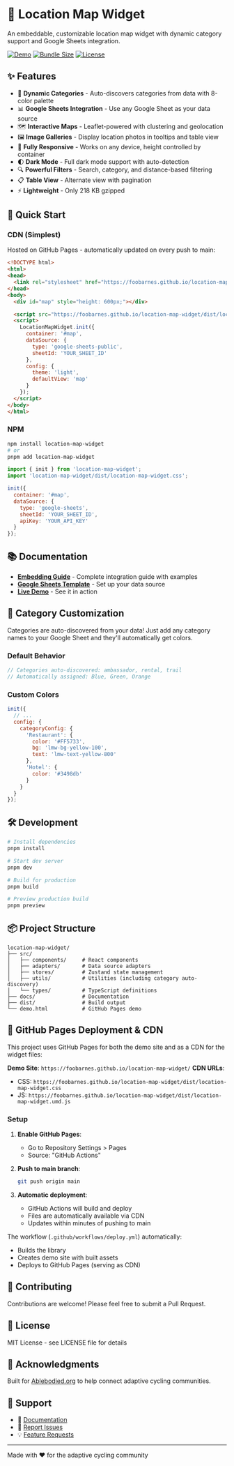 # 📍 Location Map Widget

An embeddable, customizable location map widget with dynamic category support and Google Sheets integration.

[![Demo](https://img.shields.io/badge/demo-live-brightgreen)](https://foobarnes.github.io/location-map-widget/)
[![Bundle Size](https://img.shields.io/badge/bundle-218KB_gzipped-blue)](./dist)
[![License](https://img.shields.io/badge/license-MIT-blue.svg)](LICENSE)

## ✨ Features

- 🎨 **Dynamic Categories** - Auto-discovers categories from data with 8-color palette
- 📊 **Google Sheets Integration** - Use any Google Sheet as your data source
- 🗺️ **Interactive Maps** - Leaflet-powered with clustering and geolocation
- 🖼️ **Image Galleries** - Display location photos in tooltips and table view
- 📱 **Fully Responsive** - Works on any device, height controlled by container
- 🌓 **Dark Mode** - Full dark mode support with auto-detection
- 🔍 **Powerful Filters** - Search, category, and distance-based filtering
- 📋 **Table View** - Alternate view with pagination
- ⚡ **Lightweight** - Only 218 KB gzipped

## 🚀 Quick Start

### CDN (Simplest)

Hosted on GitHub Pages - automatically updated on every push to main:

```html
<!DOCTYPE html>
<html>
<head>
  <link rel="stylesheet" href="https://foobarnes.github.io/location-map-widget/dist/location-map-widget.css">
</head>
<body>
  <div id="map" style="height: 600px;"></div>

  <script src="https://foobarnes.github.io/location-map-widget/dist/location-map-widget.umd.js"></script>
  <script>
    LocationMapWidget.init({
      container: '#map',
      dataSource: {
        type: 'google-sheets-public',
        sheetId: 'YOUR_SHEET_ID'
      },
      config: {
        theme: 'light',
        defaultView: 'map'
      }
    });
  </script>
</body>
</html>
```

### NPM

```bash
npm install location-map-widget
# or
pnpm add location-map-widget
```

```javascript
import { init } from 'location-map-widget';
import 'location-map-widget/dist/location-map-widget.css';

init({
  container: '#map',
  dataSource: {
    type: 'google-sheets',
    sheetId: 'YOUR_SHEET_ID',
    apiKey: 'YOUR_API_KEY'
  }
});
```

## 📚 Documentation

- **[Embedding Guide](./docs/embedding-guide.md)** - Complete integration guide with examples
- **[Google Sheets Template](./docs/google-sheets-template.md)** - Set up your data source
- **[Live Demo](https://foobarnes.github.io/location-map-widget/)** - See it in action

## 🎨 Category Customization

Categories are auto-discovered from your data! Just add any category names to your Google Sheet and they'll automatically get colors.

### Default Behavior
```javascript
// Categories auto-discovered: ambassador, rental, trail
// Automatically assigned: Blue, Green, Orange
```

### Custom Colors
```javascript
init({
  // ...
  config: {
    categoryConfig: {
      'Restaurant': {
        color: '#FF5733',
        bg: 'lmw-bg-yellow-100',
        text: 'lmw-text-yellow-800'
      },
      'Hotel': {
        color: '#3498db'
      }
    }
  }
});
```

## 🛠️ Development

```bash
# Install dependencies
pnpm install

# Start dev server
pnpm dev

# Build for production
pnpm build

# Preview production build
pnpm preview
```

## 📦 Project Structure

```
location-map-widget/
├── src/
│   ├── components/     # React components
│   ├── adapters/       # Data source adapters
│   ├── stores/         # Zustand state management
│   ├── utils/          # Utilities (including category auto-discovery)
│   └── types/          # TypeScript definitions
├── docs/               # Documentation
├── dist/               # Build output
└── demo.html           # GitHub Pages demo
```

## 🚢 GitHub Pages Deployment & CDN

This project uses GitHub Pages for both the demo site and as a CDN for the widget files:

**Demo Site**: `https://foobarnes.github.io/location-map-widget/`
**CDN URLs**:
- CSS: `https://foobarnes.github.io/location-map-widget/dist/location-map-widget.css`
- JS: `https://foobarnes.github.io/location-map-widget/dist/location-map-widget.umd.js`

### Setup

1. **Enable GitHub Pages**:
   - Go to Repository Settings > Pages
   - Source: "GitHub Actions"

2. **Push to main branch**:
   ```bash
   git push origin main
   ```

3. **Automatic deployment**:
   - GitHub Actions will build and deploy
   - Files are automatically available via CDN
   - Updates within minutes of pushing to main

The workflow (`.github/workflows/deploy.yml`) automatically:
- Builds the library
- Creates demo site with built assets
- Deploys to GitHub Pages (serving as CDN)

## 🤝 Contributing

Contributions are welcome! Please feel free to submit a Pull Request.

## 📄 License

MIT License - see LICENSE file for details

## 🙏 Acknowledgments

Built for [Ablebodied.org](https://ablebodied.org) to help connect adaptive cycling communities.

## 💬 Support

- 📖 [Documentation](./docs/)
- 🐛 [Report Issues](https://github.com/foobarnes/location-map-widget/issues)
- 💡 [Feature Requests](https://github.com/foobarnes/location-map-widget/issues)

---

Made with ❤️ for the adaptive cycling community
